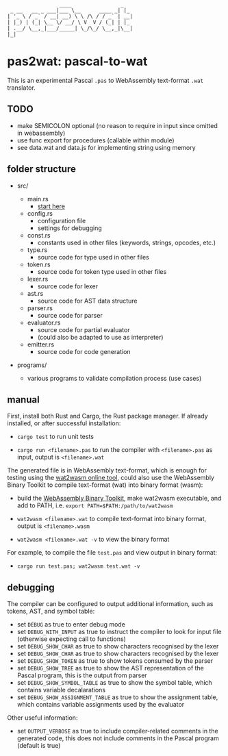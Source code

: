                      ____                _   
     _ __   __ _ ___|___ \__      ____ _| |_ 
    | '_ \ / _` / __| __) \ \ /\ / / _` | __|
    | |_) | (_| \__ \/ __/ \ V  V / (_| | |_ 
    | .__/ \__,_|___/_____| \_/\_/ \__,_|\__|
    |_|                                      

# pas2wat: pascal-to-wat

This is an experimental Pascal `.pas` to WebAssembly text-format `.wat` translator.

## TODO

- make SEMICOLON optional (no reason to require in input since omitted in webassembly)
- use func export for procedures (callable within module)
- see data.wat and data.js for implementing string using memory

## folder structure

- src/
    - main.rs
        - [start here](https://github.com/michaelsjoeberg/pas2wat/blob/main/src/main.rs)
    - config.rs
        - configuration file
        - settings for debugging
    - const.rs
        - constants used in other files (keywords, strings, opcodes, etc.)
    - type.rs
        - source code for type used in other files
    - token.rs
        - source code for token type used in other files
    - lexer.rs
        - source code for lexer
    - ast.rs
        - source code for AST data structure
    - parser.rs
        - source code for parser
    - evaluator.rs
        - source code for partial evaluator
        - (could also be adapted to use as interpreter)
    - emitter.rs
        - source code for code generation

- programs/
    - various programs to validate compilation process (use cases)

## manual

First, install both Rust and Cargo, the Rust package manager. If already installed, or after successful installation:

- `cargo test` to run unit tests

- `cargo run <filename>.pas` to run the compiler with `<filename>.pas` as input, output is `<filename>.wat`

The generated file is in WebAssembly text-format, which is enough for testing using the [wat2wasm online tool](https://webassembly.github.io/wabt/demo/wat2wasm/), could also use the WebAssembly Binary Toolkit to compile text-format (wat) into binary format (wasm):

- build the [WebAssembly Binary Toolkit](https://github.com/WebAssembly/wabt), make wat2wasm executable, and add to PATH, i.e. `export PATH=$PATH:/path/to/wat2wasm`

- `wat2wasm <filename>.wat` to compile text-format into binary format, output is `<filename>.wasm`
    
- `wat2wasm <filename>.wat -v` to view the binary format

For example, to compile the file `test.pas` and view output in binary format: 

- `cargo run test.pas; wat2wasm test.wat -v`

## debugging

The compiler can be configured to output additional information, such as tokens, AST, and symbol table:

- set `DEBUG` as true to enter debug mode
- set `DEBUG_WITH_INPUT` as true to instruct the compiler to look for input file (otherwise expecting call to functions)
- set `DEBUG_SHOW_CHAR` as true to show characters recognised by the lexer
- set `DEBUG_SHOW_CHAR` as true to show characters recognised by the lexer
- set `DEBUG_SHOW_TOKEN` as true to show tokens consumed by the parser
- set `DEBUG_SHOW_TREE` as true to show the AST representation of the Pascal program, this is the output from parser
- set `DEBUG_SHOW_SYMBOL_TABLE` as true to show the symbol table, which contains variable decalarations
- set `DEBUG_SHOW_ASSIGNMENT_TABLE` as true to show the assignment table, which contains variable assignments used by the evaluator

Other useful information:

- set `OUTPUT_VERBOSE` as true to include compiler-related comments in the generated code, this does not include comments in the Pascal program (default is true)

